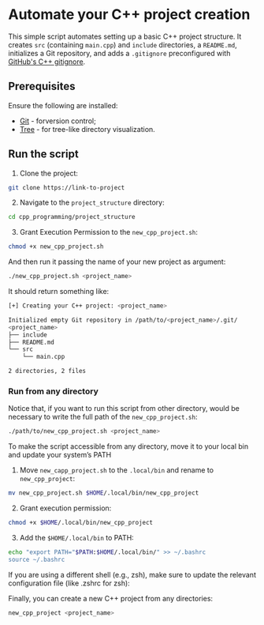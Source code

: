 # Automate your C++ project creation

This simple script automates setting up a basic C++ project structure. It creates `src` (containing `main.cpp`) and `include` directories, a `README.md`, initializes a Git repository, and adds a `.gitignore` preconfigured with [GitHub's C++ gitignore](https://github.com/github/gitignore/blob/main/C%2B%2B.gitignore).


## Prerequisites

Ensure the following are installed:

- [Git](https://git-scm.com/book/en/v2/Getting-Started-Installing-Git) - forversion control;
- [Tree](https://www.tecmint.com/linux-tree-command-examples/) - for tree-like directory visualization.


## Run the script

1. Clone the project:

```bash
git clone https://link-to-project
```

2. Navigate to the `project_structure` directory:

```bash
cd cpp_programming/project_structure
```

3. Grant Execution Permission to the `new_cpp_project.sh`:

```bash
chmod +x new_cpp_project.sh
```

And then run it passing the name of your new project as argument:

```bash
./new_cpp_project.sh <project_name>
```

It should return something like:

```bash
[+] Creating your C++ project: <project_name>

Initialized empty Git repository in /path/to/<project_name>/.git/
<project_name>
├── include
├── README.md
└── src
    └── main.cpp

2 directories, 2 files
```

### Run from any directory

Notice that, if you want to run this script from other directory, would be necessary to write the full path of the `new_cpp_project.sh`:

```bash
./path/to/new_cpp_project.sh <project_name>
```

To make the script accessible from any directory, move it to your local bin and update your system’s PATH

1. Move `new_capp_project.sh` to the `.local/bin` and rename to `new_cpp_project`:

```bash
mv new_cpp_project.sh $HOME/.local/bin/new_cpp_project
```

2. Grant execution permission:

```bash
chmod +x $HOME/.local/bin/new_cpp_project
```

3. Add the `$HOME/.local/bin` to PATH:

```bash
echo "export PATH="$PATH:$HOME/.local/bin/" >> ~/.bashrc
source ~/.bashrc
```

If you are using a different shell (e.g., zsh), make sure to update the relevant configuration file (like .zshrc for zsh):

Finally, you can create a new C++ project from any directories:

```bash
new_cpp_project <project_name>
```

